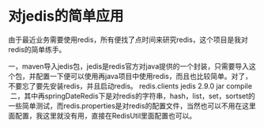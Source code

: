 ﻿# 对jedis的简单应用
 由于最近业务需要使用redis，所有便找了点时间来研究redis，这个项目是我对redis的简单练手。
 
 一，maven导入jedis包，jedis是redis官方对java提供的一个封装，只需要导入这个包，并配置一下便可以使用再java项目中使用redis，而且也比较简单。对了，不要忘了要先安装redis，并且启动redis。
 	<dependency>
    		<groupId>redis.clients</groupId>
    		<artifactId>jedis</artifactId>
    		<version>2.9.0</version>
    		<type>jar</type>
    		<scope>compile</scope>
	</dependency>
  二，其中再springDateRedis下是对redis的字符串，hash，list，set，sortset的一些简单测试，而redis.properties是对redis的配置文件，当然也可以不用在这里面配置，我这里就没有用，直接在RedisUtil里面配置也可以。
